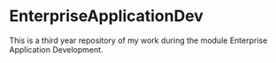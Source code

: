 # EnterpriseApplicationDev

This is a third year repository of my work during the module Enterprise Application Development.
